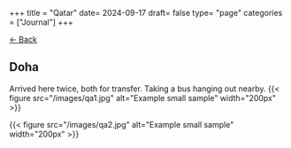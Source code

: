 +++
title = "Qatar"
date= 2024-09-17
draft= false
type= "page"
categories = ["Journal"]
+++

[← Back](/journals/asia/middleeast)
## **Doha**

Arrived here twice, both for transfer. Taking a bus hanging out nearby. 
{{< figure src="/images/qa1.jpg" alt="Example small sample" width="200px" >}}

{{< figure src="/images/qa2.jpg" alt="Example small sample" width="200px" >}}